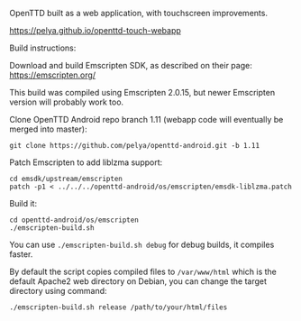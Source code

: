 OpenTTD built as a web application, with touchscreen improvements.

https://pelya.github.io/openttd-touch-webapp

Build instructions:

Download and build Emscripten SDK, as described on their page: https://emscripten.org/

This build was compiled using Emscripten 2.0.15, but newer Emscripten version will probably work too.

Clone OpenTTD Android repo branch 1.11 (webapp code will eventually be merged into master):

    git clone https://github.com/pelya/openttd-android.git -b 1.11

Patch Emscripten to add liblzma support:

    cd emsdk/upstream/emscripten
    patch -p1 < ../../../openttd-android/os/emscripten/emsdk-liblzma.patch

Build it:

    cd openttd-android/os/emscripten
    ./emscripten-build.sh

You can use `./emscripten-build.sh debug` for debug builds, it compiles faster.

By default the script copies compiled files to `/var/www/html`
which is the default Apache2 web directory on Debian,
you can change the target directory using command:

    ./emscripten-build.sh release /path/to/your/html/files
